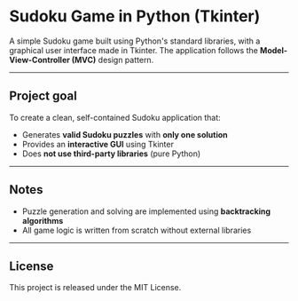 # Sudoku Game in Python (Tkinter)

A simple Sudoku game built using Python's standard libraries, with a graphical user interface made in Tkinter. The application follows the **Model-View-Controller (MVC)** design pattern.

---

## Project goal

To create a clean, self-contained Sudoku application that:
- Generates **valid Sudoku puzzles** with **only one solution**
- Provides an **interactive GUI** using Tkinter
- Does **not use third-party libraries** (pure Python)

---

## Notes

- Puzzle generation and solving are implemented using **backtracking algorithms**
- All game logic is written from scratch without external libraries

---

## License

This project is released under the MIT License.
